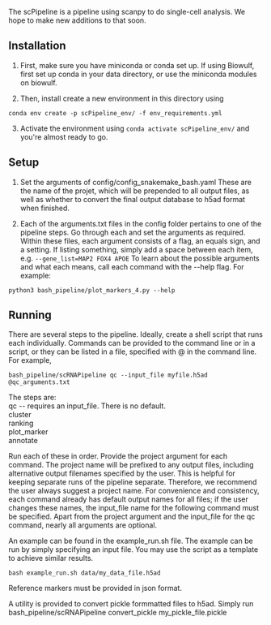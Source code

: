 The scPipeline is a pipeline using scanpy to do single-cell analysis. We hope to make new additions to that soon.

## Installation

1. First, make sure you have miniconda or conda set up. If using Biowulf, first set up conda in your data directory, or use the miniconda modules on biowulf.

2. Then, install create a new environment in this directory using
```
conda env create -p scPipeline_env/ -f env_requirements.yml
```
3. Activate the environment using `conda activate scPipeline_env/` and you're almost ready to go.

## Setup

1. Set the arguments of config/config_snakemake_bash.yaml
These are the name of the projet, which will be prepended to all output files, as well as
whether to convert the final output database to h5ad format when finished.

2. Each of the arguments.txt files in the config folder pertains to one of the pipeline steps.
Go through each and set the arguments as required. 
Within these files, each argument consists of a flag, an equals sign, and a setting. If listing something, 
simply add a space between each item, e.g. `--gene_list=MAP2 FOX4 APOE`
To learn about the possible arguments and what each means, call each command with the --help flag.
For example:
```
python3 bash_pipeline/plot_markers_4.py --help
```

## Running 
There are several steps to the pipeline. Ideally, create a shell script that runs each individually.
Commands can be provided to the command line or in a script,
or they can be listed in a file, specified with @ in the command line. For example, 
```
bash_pipeline/scRNAPipeline qc --input_file myfile.h5ad @qc_arguments.txt
```

The steps are:  
qc -- requires an input_file. There is no default.  
cluster  
ranking  
plot_marker  
annotate  

Run each of these in order. Provide the project argument for each command. The project name will be prefixed to any output files, including alternative output filenames specified by the user. This is helpful for keeping separate runs of the pipeline separate. Therefore,
we recommend the user always suggest a project name.
For convenience and consistency, each command already has default
output names for all files; if the user changes these names, the input_file name for the following command must be specified.
Apart from the project argument
and the input_file for the qc command, nearly all arguments are optional.

An example can be found in the example_run.sh file.
The example can be run by simply specifying an input file.
You may use the script as a template to achieve similar results.
```
bash example_run.sh data/my_data_file.h5ad
```

Reference markers must be provided in json format.

A utility is provided to convert pickle formmatted files to h5ad.
Simply run bash_pipeline/scRNAPipeline convert_pickle my_pickle_file.pickle







